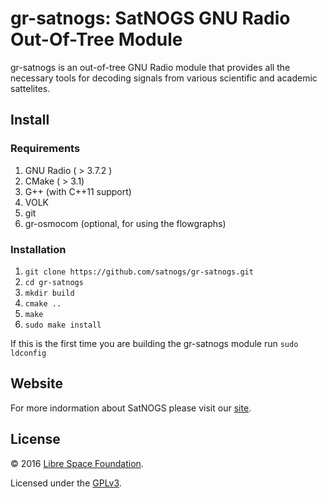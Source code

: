 # gr-satnogs: SatNOGS GNU Radio Out-Of-Tree Module
gr-satnogs is an out-of-tree GNU Radio module that provides all the necessary tools
for decoding signals from various scientific and academic sattelites.

## Install

### Requirements
1. GNU Radio ( > 3.7.2 )
2. CMake ( > 3.1)
3. G++ (with C++11 support)
4. VOLK
5. git
6. gr-osmocom (optional, for using the flowgraphs)

### Installation

1. `git clone https://github.com/satnogs/gr-satnogs.git`
2. `cd gr-satnogs`
3. `mkdir build`
4. `cmake ..`
5. `make`
6. `sudo make install`

If this is the first time you are building the gr-satnogs module run
`sudo ldconfig`

## Website
For more indormation about SatNOGS please visit our [site](https://satnogs.org/).

## License

&copy; 2016 [Libre Space Foundation](http://librespacefoundation.org).

Licensed under the [GPLv3](LICENSE).